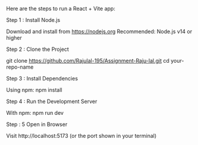 Here are the steps to run a React + Vite app:

Step 1 : Install Node.js

Download and install from https://nodejs.org
Recommended: Node.js v14 or higher

Step 2 : Clone the Project

git clone https://github.com/Rajulal-195/Assignment-Raju-lal.git
cd your-repo-name

Step 3 :  Install Dependencies

Using npm: npm install

Step 4 : Run the Development Server

With npm: npm run dev

Step : 5 Open in Browser

Visit http://localhost:5173
(or the port shown in your terminal)
